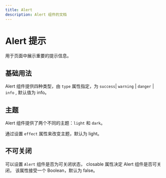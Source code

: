 ```yaml
---
title: Alert
description: Alert 组件的文档
---
```


# Alert 提示
用于页面中展示重要的提示信息。

## 基础用法
Alert 组件提供四种类型，由 `type` 属性指定，为 `success`| `warning` | `danger` | `info` , 默认值为 info。


<preview path="../demo/Alert/Basic.vue" title="基础用法" description="Button 组件的基础用法"></preview>

## 主题
Alert 组件提供了两个不同的主题：`light` 和 `dark`。

通过设置 `effect` 属性来改变主题，默认为 light。


<preview path="../demo/Alert/Theme.vue" title="基础用法" description="Button 组件的基础用法"></preview>

## 不可关闭
可以设置 `Alert` 组件是否为可关闭状态， closable 属性决定 Alert 组件是否可关闭， 该属性接受一个 Boolean，默认为 false。


<preview path="../demo/Alert/Disable.vue" title="基础用法" description="Button 组件的基础用法"></preview>
